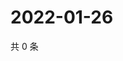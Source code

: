 # 2022-01-26

共 0 条

<!-- BEGIN WEIBO -->
<!-- 最后更新时间 Wed Jan 26 2022 01:17:40 GMT+0800 (China Standard Time) -->

<!-- END WEIBO -->
